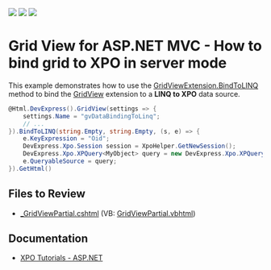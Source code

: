 <!-- default badges list -->
![](https://img.shields.io/endpoint?url=https://codecentral.devexpress.com/api/v1/VersionRange/128551127/19.1.8%2B)
[![](https://img.shields.io/badge/Open_in_DevExpress_Support_Center-FF7200?style=flat-square&logo=DevExpress&logoColor=white)](https://supportcenter.devexpress.com/ticket/details/E2836)
[![](https://img.shields.io/badge/📖_How_to_use_DevExpress_Examples-e9f6fc?style=flat-square)](https://docs.devexpress.com/GeneralInformation/403183)
<!-- default badges end -->

# Grid View for ASP.NET MVC - How to bind grid to XPO in server mode

This example demonstrates how to use the [GridViewExtension.BindToLINQ](https://docs.devexpress.com/AspNetMvc/DevExpress.Web.Mvc.GridViewExtension.BindToLINQ.overloads) method to bind the [GridView](https://docs.devexpress.com/AspNetMvc/8966/components/grid-view) extension to a **LINQ to XPO** data source.

```csharp
@Html.DevExpress().GridView(settings => {
    settings.Name = "gvDataBindingToLinq";
    // ...
}).BindToLINQ(string.Empty, string.Empty, (s, e) => {
    e.KeyExpression = "Oid";
    DevExpress.Xpo.Session session = XpoHelper.GetNewSession();
    DevExpress.Xpo.XPQuery<MyObject> query = new DevExpress.Xpo.XPQuery<MyObject>(session);
    e.QueryableSource = query;
}).GetHtml()
```

## Files to Review

* [_GridViewPartial.cshtml](./CS/E2836/Views/Home/_GridViewPartial.cshtml) (VB: [GridViewPartial.vbhtml](./VB/E2836/Views/Home/_GridViewPartial.vbhtml))

## Documentation

* [XPO Tutorials - ASP.NET](https://github.com/DevExpress/XPO/tree/master/Tutorials/ASP.NET)
